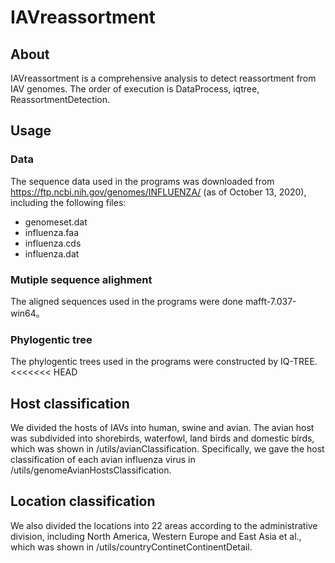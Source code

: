 # IAVreassortment
## About
IAVreassortment is a comprehensive analysis to detect reassortment from IAV genomes. The order of execution is DataProcess, iqtree, ReassortmentDetection.
## Usage
### Data
The sequence data used in the programs was downloaded from https://ftp.ncbi.nih.gov/genomes/INFLUENZA/ (as of October 13, 2020), including the following files:
- genomeset.dat
- influenza.faa
- influenza.cds
- influenza.dat
### Mutiple sequence alighment
The aligned sequences used in the programs were done mafft-7.037-win64。
### Phylogentic tree
The phylogentic trees used in the programs were constructed by IQ-TREE.
<<<<<<< HEAD
## Host classification
We divided the hosts of IAVs into human, swine and avian. The avian host was subdivided into shorebirds, waterfowl, land birds and domestic birds, which was shown in /utils/avianClassification. Specifically, we gave the host classification of each avian influenza virus in /utils/genomeAvianHostsClassification.
## Location classification
We also divided the locations into 22 areas according to the administrative division, including North America, Western Europe and East Asia et al., which was shown in /utils/countryContinetContinentDetail.
